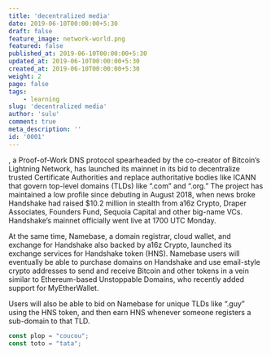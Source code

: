 ```yaml
---
title: 'decentralized media'
date: 2019-06-10T00:00:00+5:30
draft: false
feature_image: network-world.png
featured: false
published_at: 2019-06-10T00:00:00+5:30
updated_at: 2019-06-10T00:00:00+5:30
created_at: 2019-06-10T00:00:00+5:30
weight: 2
page: false
tags: 
    - learning
slug: 'decentralized media'
author: 'sulu'
comment: true
meta_description: ''
id: '0001'
---
```


, a Proof-of-Work DNS protocol spearheaded by the co-creator of Bitcoin’s Lightning Network, has launched its mainnet in its bid to decentralize trusted Certificate Authorities and replace authoritative bodies like ICANN that govern top-level domains (TLDs) like “.com” and “.org.” The project has maintained a low profile since debuting in August 2018, when news broke Handshake had raised $10.2 million in stealth from a16z Crypto, Draper Associates, Founders Fund, Sequoia Capital and other big-name VCs. Handshake’s mainnet officially went live at 1700 UTC Monday.

At the same time, Namebase, a domain registrar, cloud wallet, and exchange for Handshake also backed by a16z Crypto, launched its exchange services for Handshake token (HNS). Namebase users will eventually be able to purchase domains on Handshake and use email-style crypto addresses to send and receive Bitcoin and other tokens in a vein similar to Ethereum-based Unstoppable Domains, who recently added support for MyEtherWallet.

Users will also be able to bid on Namebase for unique TLDs like “.guy” using the HNS token, and then earn HNS whenever someone registers a sub-domain to that TLD.

```javascript
const plop = "coucou";
const toto = "tata";
```
